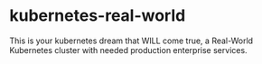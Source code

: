 # kubernetes-real-world
This is your kubernetes dream that WILL come true, a Real-World Kubernetes cluster with needed production enterprise services.
